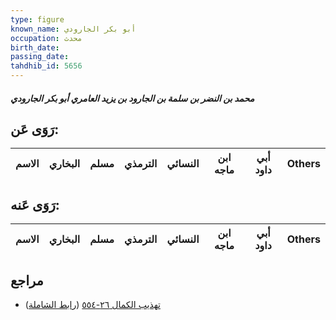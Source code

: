 ```yaml
---
type: figure
known_name: أبو بكر الجارودي
occupation: محدث
birth_date:
passing_date:
tahdhib_id: 5656
---
```

##### محمد بن النضر بن سلمة بن الجارود بن يزيد العامري أبو بكر الجارودي

## رَوَى عَن:
| الاسم | البخاري | مسلم | الترمذي | النسائي | ابن ماجه | أبي داود | Others |
| ----- | ------- | ---- | ------- | ------- | -------- | -------- | ------ |
## رَوَى عَنه:
| الاسم | البخاري | مسلم | الترمذي | النسائي | ابن ماجه | أبي داود | Others |
| ----- | ------- | ---- | ------- | ------- | -------- | -------- | ------ |
## مراجع
- [تهذيب الكمال ٢٦-٥٥٤](obsidian://open?vault=Tahdhib-al-Kamal&file=Figures/٥٦٥٦-محمد%20بن%20النضر%20بن%20سلمة%20بن%20الجارود%20بن%20يزيد%20العامري%20أبو%20بكر%20الجارودي) ([رابط الشاملة](https://shamela.ws/book/3722/14302))